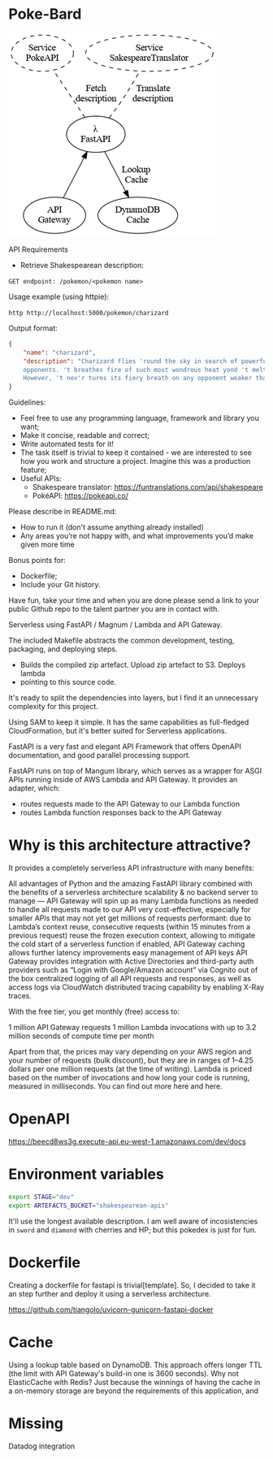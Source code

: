 # Poke-Bard

![pipeline diagram](doc/pipeline.png "Pipeline Diagram")

API Requirements

- Retrieve Shakespearean description:

`GET endpoint: /pokemon/<pokemon name>`

Usage example (using httpie):

`http http://localhost:5000/pokemon/charizard`

Output format:

``` json
{
    "name": "charizard",
    "description": "Charizard flies 'round the sky in search of powerful
    opponents. 't breathes fire of such most wondrous heat yond 't melts aught.
    However, 't nev'r turns its fiery breath on any opponent weaker than itself."
}
```

Guidelines:
- Feel free to use any programming language, framework and library you want;
- Make it concise, readable and correct;
- Write automated tests for it!
- The task itself is trivial to keep it contained - we are interested to see how you work and
structure a project. Imagine this was a production feature;
- Useful APIs:
    - Shakespeare translator: https://funtranslations.com/api/shakespeare
    - PokéAPI: https://pokeapi.co/

Please describe in README.md:
- How to run it (don't assume anything already installed)
- Any areas you’re not happy with, and what improvements you’d make given more time

Bonus points for:
- Dockerfile;
- Include your Git history.

Have fun, take your time and when you are done please send a link to your
public Github repo to the talent partner you are in contact with.

Serverless using FastAPI / Magnum / Lambda and API Gateway.

The included Makefile abstracts the common development, testing, packaging, and
deploying steps.

- Builds the compiled zip artefact.  Upload zip artefact to S3.  Deploys lambda
- pointing to this source code.

It's ready to split the dependencies into layers, but I find it an unnecessary
complexity for this project.

Using SAM to keep it simple. It has the same capabilities as full-fledged
CloudFormation, but it's better suited for Serverless applications.

FastAPI is a very fast and elegant API Framework that offers OpenAPI
documentation, and good parallel processing support.

FastAPI runs on top of Mangum library, which serves as a wrapper for ASGI APIs
running inside of AWS Lambda and API Gateway. It provides an adapter, which:

- routes requests made to the API Gateway to our Lambda function
- routes Lambda function responses back to the API Gateway

# Why is this architecture attractive?

It provides a completely serverless API infrastructure with many benefits:

All advantages of Python and the amazing FastAPI library combined with the
benefits of a serverless architecture scalability & no backend server to manage
— API Gateway will spin up as many Lambda functions as needed to handle all
requests made to our API very cost-effective, especially for smaller APIs that
may not yet get millions of requests performant: due to Lambda’s context reuse,
consecutive requests (within 15 minutes from a previous request) reuse the
frozen execution context, allowing to mitigate the cold start of a serverless
function if enabled, API Gateway caching allows further latency improvements
easy management of API keys API Gateway provides integration with Active
Directories and third-party auth providers such as “Login with Google/Amazon
account” via Cognito out of the box centralized logging of all API requests and
responses, as well as access logs via CloudWatch distributed tracing capability
by enabling X-Ray traces.


With the free tier, you get monthly (free) access to:

1 million API Gateway requests 1 million Lambda invocations with up to 3.2
million seconds of compute time per month

Apart from that, the prices may vary depending on your AWS region and your
number of requests (bulk discount), but they are in ranges of 1–4.25 dollars
per one million requests (at the time of writing). Lambda is priced based on
the number of invocations and how long your code is running, measured in
milliseconds. You can find out more here and here.

# OpenAPI

https://beecd8ws3g.execute-api.eu-west-1.amazonaws.com/dev/docs

# Environment variables

``` sh
export STAGE="dev"
export ARTEFACTS_BUCKET="shakespearean-apis"
```

It'll use the longest available description. I am well aware of incosistencies
in `sword` and `diamond` with cherries and HP; but this pokedex is just for
fun.

# Dockerfile

Creating a dockerfile for fastapi is trivial[template]. So, I decided to take
it an step further and deploy it using a serverless architecture.

https://github.com/tiangolo/uvicorn-gunicorn-fastapi-docker

# Cache

Using a lookup table based on DynamoDB.
This approach offers longer TTL (the limit with API Gateway's build-in one is 3600 seconds).
Why not ElasticCache with Redis? Just because the winnings of having the cache in a on-memory storage are beyond the requirements of this application, and 

# Missing

Datadog integration

